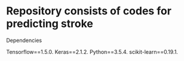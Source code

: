 # Repository consists of codes for predicting stroke
Dependencies

Tensorflow==1.5.0.
Keras==2.1.2.
Python==3.5.4.
scikit-learn==0.19.1.

